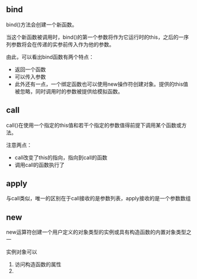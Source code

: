 ## bind
bind()方法会创建一个新函数。

当这个新函数被调用时，bind()的第一个参数将作为它运行时的this，之后的一序列参数将会在传递的实参前传入作为他的参数。

由此，可以看出bind函数有两个特点：
- 返回一个函数
- 可以传入参数
- 此外还有一点，一个绑定函数也可以使用new操作符创建对象。提供的this值被忽略，同时调用时的参数被提供给模拟函数。


## call
call()在使用一个指定的this值和若干个指定的参数值得前提下调用某个函数或方法。

注意两点：
- call改变了this的指向，指向到call的函数
- 调用call的函数执行了

## apply
与call类似，唯一的区别在于call接收的是参数列表，apply接收的是一个参数数组

## new
new运算符创建一个用户定义的对象类型的实例或具有构造函数的内置对象类型之一

实例对象可以
1. 访问构造函数的属性
2. 